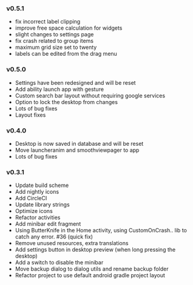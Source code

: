 ### v0.5.1
* fix incorrect label clipping
* improve free space calculation for widgets
* slight changes to settings page
* fix crash related to group items
* maximum grid size set to twenty
* labels can be edited from the drag menu

### v0.5.0
* Settings have been redesigned and will be reset
* Add ability launch app with gesture
* Custom search bar layout without requiring google services
* Option to lock the desktop from changes
* Lots of bug fixes
* Layout fixes

### v0.4.0
* Desktop is now saved in database and will be reset
* Move launcheranim and smoothviewpager to app
* Lots of bug fixes

### v0.3.1
* Update build scheme
* Add nightly icons
* Add CircleCI
* Update library strings
* Optimize icons
* Refactor activities
* Add minibar edit fragment
* Using ButterKnife in the Home activity, using CustomOnCrash.. lib to catch any error. #36 (quick fix)
* Remove unused resources, extra translations
* Add settings button in desktop preview (when long pressing the desktop)
* Add a switch to disable the minibar
* Move backup dialog to dialog utils and rename backup folder
* Refactor project to use default android gradle project layout

